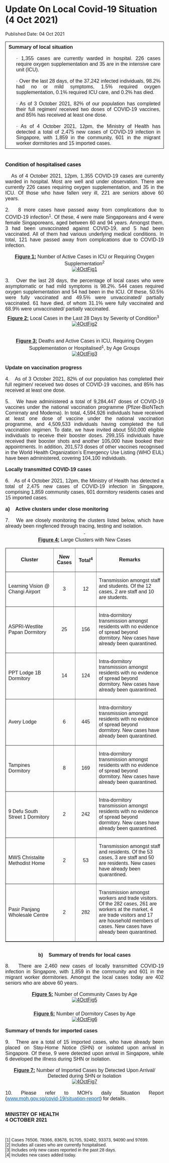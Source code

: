 <html>
    <meta http-equiv="Content-Type" content="text/html; charset=utf-8"/>
    <meta charset="utf-8"/>
    <title>Update On Local Covid-19 Situation (4 Oct 2021)</title>
    <body><h1>Update On Local Covid-19 Situation (4 Oct 2021)</h1>
    <p>Published Date: 04 Oct 2021</p> <table border="1" cellspacing="0" cellpadding="0" style="border: none;"><tbody><tr><td width="600" valign="top" style="width: 450.3pt; padding: 5.75pt 7.2pt; border-style: solid; border-width: 1pt; text-align: left;"><p style="margin: 0cm; font-size: 10pt; font-family: Arial, sans-serif; text-align: justify;"><span style="font-family: Arial; font-size: 16px;"><strong>Summary of local situation</strong></span></p><p style="margin: 0cm; font-size: 10pt; font-family: Arial, sans-serif; text-align: justify;"><span style="font-size: 16px;"><span style="font-family: Arial;">&nbsp;</span></span></p><p style="margin: 0cm 0cm 0cm 18pt; font-size: 10pt; font-family: Arial, sans-serif; text-align: justify;"><span style="font-size: 16px;"><span style="font-family: Arial;">·<span style="font-stretch: normal;"> </span>1,355 cases are currently warded in hospital. 226 cases require oxygen supplementation and 35 are in the intensive care unit (ICU).</span></span></p><p style="margin: 0cm 0cm 0cm 36pt; font-size: 11pt; font-family: Calibri, sans-serif;"><span style="font-size: 16px;"><span style="font-family: Arial;">&nbsp;</span></span></p><p style="margin: 0cm 0cm 0cm 18pt; font-size: 10pt; font-family: Arial, sans-serif; text-align: justify;"><span style="font-size: 16px;"><span style="font-family: Arial;">·<span style="font-stretch: normal;"> </span>Over the last 28 days, of the 37,242 infected individuals, 98.2% had no or mild symptoms, 1.5% required oxygen supplementation, 0.1% required ICU care, and 0.2% has died.</span></span></p><p style="margin: 0cm 0cm 0cm 36pt; font-size: 11pt; font-family: Calibri, sans-serif;"><span style="font-size: 16px;"><span style="font-family: Arial;">&nbsp;</span></span></p><p style="margin: 0cm 0cm 0cm 18pt; font-size: 11pt; font-family: Calibri, sans-serif; text-align: justify;"><span style="font-size: 16px;"><span style="font-family: Arial;">·<span style="font-stretch: normal;"> </span>As of 3 October 2021, 82% of our population has completed their full regimen/ received two doses of COVID-19 vaccines, and 85% has received at least one dose.</span></span></p><p style="margin: 0cm; font-size: 10pt; font-family: Arial, sans-serif; text-align: justify;"><span style="font-size: 16px;"><span style="font-family: Arial;">&nbsp;</span></span></p><p style="margin: 0cm 0cm 0cm 18pt; font-size: 10pt; font-family: Arial, sans-serif; text-align: justify;"><span style="font-size: 16px;"><span style="font-family: Arial;">·<span style="font-stretch: normal;"> </span>As of 4 October 2021, 12pm, the Ministry of Health has detected a total of 2,475 new cases of COVID-19 infection in Singapore, with 1,859 in the community, 601 in the migrant worker dormitories and 15 imported cases.</span></span></p></td></tr></tbody></table><h2 style="color: rgb(46, 116, 181); margin: 0cm; font-size: 13pt; font-family: &quot;Calibri Light&quot;, sans-serif; font-weight: normal; text-align: justify;"><span style="font-size: 16px;"><span style="font-family: Arial;"><strong><span style="color: windowtext;">&nbsp;</span></strong></span></span></h2><h2 style="color: rgb(46, 116, 181); margin: 6pt 0cm 0cm; font-size: 13pt; font-family: &quot;Calibri Light&quot;, sans-serif; font-weight: normal; text-align: justify;"><span style="font-size: 16px;"><span style="font-family: Arial;"><strong><span style="color: windowtext;">Condition of hospitalised cases</span></strong></span></span></h2><p style="margin: 0cm; font-size: 11pt; font-family: Calibri, sans-serif;"><span style="font-size: 16px;"><span style="font-family: Arial;">&nbsp;</span></span></p><p style="margin: 0cm; font-size: 11pt; font-family: Calibri, sans-serif; text-align: justify;"><span style="font-size: 16px;"><span style="font-family: Arial;">&nbsp; &nbsp;As of 4 October 2021, 12pm, 1,355 COVID-19 cases are currently warded in hospital. Most are well and under observation. There are currently 226 cases requiring oxygen supplementation, and 35 in the ICU. Of those who have fallen very ill, 221 are seniors above 60 years.&nbsp;&nbsp;</span></span></p><p style="margin: 0cm; font-size: 11pt; font-family: Calibri, sans-serif; text-align: justify;"><span style="font-size: 16px;"><span style="font-family: Arial;">&nbsp;</span></span></p><p style="margin: 0cm; font-size: 11pt; font-family: Calibri, sans-serif; text-align: justify;"><span style="font-size: 16px;"><span style="font-family: Arial;">2.&nbsp; &nbsp;8 more cases have passed away from complications due to COVID-19 infection<sup>1</sup>.&nbsp;Of these, 4 were male Singaporeans and 4 were female Singaporeans, aged between 60 and 94 years. Amongst them, 3 had been unvaccinated against COVID-19, and 5 had been vaccinated. All of them had various underlying medical conditions. In total, 121 have passed away from complications due to COVID-19 infection.</span></span></p><p style="margin: 0cm; font-size: 11pt; font-family: Calibri, sans-serif; text-align: justify;"><span style="font-size: 16px;"><span style="font-family: Arial;">&nbsp;</span></span></p><p align="center" style="margin: 0cm; font-size: 11pt; font-family: Calibri, sans-serif; text-align: center;"><span style="font-size: 16px;"><span style="font-family: Arial;"><strong><u>Figure 1:</u></strong> Number of Active Cases in ICU or Requiring Oxygen Supplementation<sup>2</sup><br><a href="/images/librariesprovider5/covid-19-chart-(pr)/4octfig1.png?sfvrsn=62cd2da0_0"><img src="/images/librariesprovider5/covid-19-chart-(pr)/4octfig1.png?sfvrsn=62cd2da0_0" data-displaymode="Original" alt="4OctFig1" title="4OctFig1" data-openoriginalimageonclick="true"></a></span></span></p><div><span style="font-family: Arial; font-size: 16px;"><br></span><p style="margin: 0cm; font-size: 11pt; font-family: Calibri, sans-serif; text-align: justify;"><span style="font-size: 16px;"><span style="font-family: Arial;">3.&nbsp; &nbsp;Over the last 28 days, the percentage of local cases who were asymptomatic or had mild symptoms is 98.2%. 544 cases required oxygen supplementation and 54 had been in the ICU. Of these, 50.5% were fully vaccinated and 49.5% were unvaccinated/ partially vaccinated. 61 have died, of whom 31.1% were fully vaccinated and 68.9% were unvaccinated/ partially vaccinated.</span></span></p><p align="center" style="margin: 6pt 0cm 0cm; font-size: 11pt; font-family: Calibri, sans-serif; text-align: center;"><span style="font-size: 16px;"><span style="font-family: Arial;"><strong><u>Figure 2:</u></strong> Local Cases in the Last 28 Days by Severity of Condition<sup>3&nbsp;</sup>&nbsp;</span></span></p><div style="text-align: center;"><span style="font-family: Arial; font-size: 16px;"><a href="/images/librariesprovider5/covid-19-chart-(pr)/4octfig2.png?sfvrsn=3ee6689b_0"><img src="/images/librariesprovider5/covid-19-chart-(pr)/4octfig2.png?sfvrsn=3ee6689b_0" data-displaymode="Original" alt="4OctFig2" title="4OctFig2" data-openoriginalimageonclick="true"></a><br><br><br></span><p align="center" style="margin: 0cm; font-size: 11pt; font-family: Calibri, sans-serif; text-align: center;"><span style="font-size: 16px;"><span style="font-family: Arial;"><strong><u>Figure 3:</u></strong> Deaths and Active Cases in ICU, Requiring Oxygen Supplementation or Hospitalised<sup>1</sup>, by Age Groups</span></span></p><span style="font-family: Arial; font-size: 16px;"><a href="/images/librariesprovider5/covid-19-chart-(pr)/4octfig3.png?sfvrsn=fbcaf520_0"><img src="/images/librariesprovider5/covid-19-chart-(pr)/4octfig3.png?sfvrsn=fbcaf520_0" data-displaymode="Original" alt="4OctFig3" title="4OctFig3" data-openoriginalimageonclick="true"></a><br><br></span><p style="margin: 6pt 0cm 0.0001pt; font-size: 11pt; font-family: Calibri, sans-serif; text-align: justify;"><span style="font-size: 16px;"><span style="font-family: Arial;"><strong>Update on vaccination progress</strong></span></span></p><p style="margin: 0cm; font-size: 11pt; font-family: Calibri, sans-serif;"><span style="font-size: 16px;"><span style="font-family: Arial;">&nbsp;</span></span></p><p style="margin: 0cm; font-size: 11pt; font-family: Calibri, sans-serif; text-align: justify;"><span style="font-size: 16px;"><span style="font-family: Arial;">4.&nbsp; &nbsp;As of 3 October 2021, 82% of our population has completed their full regimen/ received two doses of COVID-19 vaccines, and 85% has received at least one dose.</span></span></p><p style="margin: 0cm; font-size: 11pt; font-family: Calibri, sans-serif; text-align: justify;"><span style="font-size: 16px;"><span style="font-family: Arial;">&nbsp;</span></span></p><p style="margin: 0cm; font-size: 11pt; font-family: Calibri, sans-serif; text-align: justify;"><span style="font-size: 16px;"><span style="font-family: Arial;">5.&nbsp; &nbsp;We have administered a total of 9,284,447 doses of COVID-19 vaccines under the national vaccination programme (Pfizer-BioNTech Comirnaty and Moderna). In total, 4,594,926 individuals have received at least one dose of vaccine under the national vaccination programme, and 4,509,533 individuals having completed the full vaccination regimen. To date, we have invited about 550,000 eligible individuals to receive their booster doses. 299,155 individuals have received their booster shots and another 105,000 have booked their appointments. In addition, 201,573 doses of other vaccines recognised in the World Health Organization’s Emergency Use Listing (WHO EUL) have been administered, covering 104,100 individuals.</span></span></p><p style="margin: 0cm; font-size: 11pt; font-family: Calibri, sans-serif; text-align: justify;"><span style="font-size: 16px;"><span style="font-family: Arial;">&nbsp;</span></span></p><p style="margin: 0cm; font-size: 10pt; font-family: Arial, sans-serif; text-align: justify;"><span style="font-size: 16px;"><span style="font-family: Arial;"><strong>Locally transmitted COVID-19 cases</strong></span></span></p><p style="margin: 0cm; font-size: 10pt; font-family: Arial, sans-serif; text-align: justify;"><span style="font-size: 16px;"><span style="font-family: Arial;"><span class="bumpedfont15">&nbsp;</span></span></span></p><p style="margin: 0cm; font-size: 11pt; font-family: Calibri, sans-serif; text-align: justify;"><span style="font-size: 16px;"><span style="font-family: Arial;">6.&nbsp; &nbsp;As of 4 October 2021, 12pm, the Ministry of Health has detected a total of 2,475 new cases of COVID-19 infection in Singapore, comprising 1,859 community cases, 601 dormitory residents cases and 15 imported cases.</span></span></p><p style="margin: 0cm; font-size: 11pt; font-family: Calibri, sans-serif; text-align: justify;"><span style="font-size: 16px;"><span style="font-family: Arial;"><br></span></span><strong style="font-family: Arial; font-size: 16px;">a)<span style="font-weight: normal; font-stretch: normal;">&nbsp;&nbsp;&nbsp; </span></strong><strong style="font-family: Arial; font-size: 16px;">Active clusters under close monitoring</strong></p><p style="margin: 0cm; font-size: 11pt; font-family: Calibri, sans-serif;"><span style="font-size: 16px;"><span style="font-family: Arial;">&nbsp;</span></span></p><p style="margin: 0cm; font-size: 11pt; font-family: Calibri, sans-serif; text-align: justify;"><span style="font-size: 16px;"><span style="font-family: Arial;">7.&nbsp; &nbsp;We are closely monitoring the clusters listed below, which have already been ringfenced through tracing, testing and isolation.</span></span></p><p align="center" style="margin: 0cm; font-size: 11pt; font-family: Calibri, sans-serif; text-align: center;"><span style="font-size: 16px;"><span style="font-family: Arial;"><strong><u>&nbsp;</u></strong></span></span></p><p align="center" style="margin: 6pt 0cm; font-size: 11pt; font-family: Calibri, sans-serif; text-align: center;"><span style="font-size: 16px;"><span style="font-family: Arial;"><strong><u>Figure 4:</u></strong> Large Clusters with New Cases</span></span></p><table border="1" cellspacing="0" cellpadding="0" width="606"><thead><tr><td width="195"><p align="center"><span style="font-family: Arial; font-size: 16px;"><strong>Cluster</strong></span></p></td><td width="58"><p align="center"><span style="font-family: Arial; font-size: 16px;"><strong>New Cases</strong></span></p></td><td width="55"><p align="center"><span style="font-family: Arial; font-size: 16px;"><strong>Total<sup>4</sup></strong></span></p></td><td width="299"><p align="center"><span style="font-family: Arial; font-size: 16px;"><strong>Remarks</strong></span></p></td></tr></thead><tbody><tr><td width="195"><p><span style="font-family: Arial; font-size: 16px;">Learning Vision @ Changi Airport</span></p></td><td width="58"><p align="center"><span style="font-family: Arial; font-size: 16px;">3</span></p></td><td width="55"><p align="center"><span style="font-family: Arial; font-size: 16px;">12</span></p></td><td width="299"><p><span style="font-family: Arial; font-size: 16px;">Transmission amongst staff and students. Of the 12 cases, 2 are staff and 10 are students.</span></p></td></tr><tr><td width="195"><p><span style="font-family: Arial; font-size: 16px;">ASPRI-Westlite Papan Dormitory</span></p></td><td width="58"><p align="center"><span style="font-family: Arial; font-size: 16px;">25</span></p></td><td width="55"><p align="center"><span style="font-family: Arial; font-size: 16px;">156</span></p></td><td width="299"><p><span style="font-family: Arial; font-size: 16px;">Intra-dormitory transmission amongst residents with no evidence of spread beyond dormitory. New cases have already been quarantined.</span></p></td></tr><tr><td width="195"><p><span style="font-family: Arial; font-size: 16px;">PPT Lodge 1B Dormitory</span></p></td><td width="58"><p align="center"><span style="font-family: Arial; font-size: 16px;">14</span></p></td><td width="55"><p align="center"><span style="font-family: Arial; font-size: 16px;">124</span></p></td><td width="299"><p><span style="font-family: Arial; font-size: 16px;">Intra-dormitory transmission amongst residents with no evidence of spread beyond dormitory. New cases have already been quarantined.</span></p></td></tr><tr><td width="195"><p><span style="font-family: Arial; font-size: 16px;">Avery Lodge</span></p></td><td width="58"><p align="center"><span style="font-family: Arial; font-size: 16px;">6</span></p></td><td width="55"><p align="center"><span style="font-family: Arial; font-size: 16px;">445</span></p></td><td width="299" valign="top"><p><span style="font-family: Arial; font-size: 16px;">Intra-dormitory transmission amongst residents with no evidence of spread beyond dormitory. New cases have already been quarantined.</span></p></td></tr><tr><td width="195"><p><span style="font-family: Arial; font-size: 16px;">Tampines Dormitory</span></p></td><td width="58"><p align="center"><span style="font-family: Arial; font-size: 16px;">8</span></p></td><td width="55"><p align="center"><span style="font-family: Arial; font-size: 16px;">169</span></p></td><td width="299" valign="top"><p><span style="font-family: Arial; font-size: 16px;">Intra-dormitory transmission amongst residents with no evidence of spread beyond dormitory. New cases have already been quarantined.</span></p></td></tr><tr><td width="195"><p><span style="font-family: Arial; font-size: 16px;">9 Defu South Street 1 Dormitory</span></p></td><td width="58"><p align="center"><span style="font-family: Arial; font-size: 16px;">2</span></p></td><td width="55"><p align="center"><span style="font-family: Arial; font-size: 16px;">242</span></p></td><td width="299" valign="top"><p><span style="font-family: Arial; font-size: 16px;">Intra-dormitory transmission amongst residents with no evidence of spread beyond dormitory. New cases have already been quarantined.</span></p></td></tr><tr><td width="195"><p><span style="font-family: Arial; font-size: 16px;">MWS Christalite Methodist Home</span></p></td><td width="58"><p align="center"><span style="font-family: Arial; font-size: 16px;">2</span></p></td><td width="55"><p align="center"><span style="font-family: Arial; font-size: 16px;">53</span></p></td><td width="299" valign="top"><p><span style="font-family: Arial; font-size: 16px;">Transmission amongst staff and residents. Of the 53 cases, 3 are staff and 50 are residents. New cases have already been quarantined.</span></p></td></tr><tr><td width="195"><p><span style="font-family: Arial; font-size: 16px;">Pasir Panjang Wholesale Centre</span></p></td><td width="58"><p align="center"><span style="font-family: Arial; font-size: 16px;">2</span></p></td><td width="55"><p align="center"><span style="font-family: Arial; font-size: 16px;">282</span></p></td><td width="299" valign="top"><p><span style="font-family: Arial; font-size: 16px;">Transmission amongst workers and trade visitors. Of the 282 cases, 261 are workers at the market, 4 are trade visitors and 17 are household members of cases. New cases have already been quarantined.</span></p></td></tr></tbody></table><br><strong><span style="font-family: Arial; font-size: 16px;">b)&nbsp;&nbsp;&nbsp;&nbsp;</span></strong><strong><span style="font-family: Arial; font-size: 16px;">Summary of trends for local cases<br></span></strong><br><div style="text-align: center;"><p style="margin: 0cm; font-size: 11pt; font-family: Calibri, sans-serif; text-align: justify;"><span style="font-size: 16px;"><span style="font-family: Arial;">8.&nbsp; &nbsp;There are 2,460 new cases of locally transmitted COVID-19 infection in Singapore, with 1,859 in the community and 601 in the migrant worker dormitories. Amongst the local cases today are 402 seniors who are above 60 years.</span></span></p><p style="margin: 0cm; font-size: 11pt; font-family: Calibri, sans-serif;"><span style="font-size: 16px;"><span style="font-family: Arial;"><br></span></span></p><p align="center" style="margin: 0cm; font-size: 11pt; font-family: Calibri, sans-serif; text-align: center;"><span style="font-size: 16px;"><span style="font-family: Arial;"><strong><u>Figure 5:</u></strong> Number of Community Cases by Age</span></span></p><span style="font-family: Arial; font-size: 16px;"><a href="/images/librariesprovider5/covid-19-chart-(pr)/4octfig5.png?sfvrsn=d88e8448_0"><img src="/images/librariesprovider5/covid-19-chart-(pr)/4octfig5.png?sfvrsn=d88e8448_0" data-displaymode="Original" alt="4OctFig5" title="4OctFig5" data-openoriginalimageonclick="true"></a><br><br></span><p align="center" style="margin: 6pt 0cm 0.0001pt; font-size: 11pt; font-family: Calibri, sans-serif; text-align: center;"><span style="font-size: 16px;"><span style="font-family: Arial;"><strong><u>Figure 6:</u></strong> Number of Dormitory Cases by Age</span></span></p><span style="font-family: Arial; font-size: 16px;"><a href="/images/librariesprovider5/covid-19-chart-(pr)/4octfig6.png?sfvrsn=531679cc_0"><img src="/images/librariesprovider5/covid-19-chart-(pr)/4octfig6.png?sfvrsn=531679cc_0" data-displaymode="Original" alt="4OctFig6" title="4OctFig6" data-openoriginalimageonclick="true"></a><br><br></span><p style="margin: 0cm; font-size: 11pt; font-family: Calibri, sans-serif; text-align: justify;"><span style="font-size: 16px;"><span style="font-family: Arial;"><strong>Summary of trends for imported cases</strong></span></span></p><p style="margin: 0cm; font-size: 11pt; font-family: Calibri, sans-serif; text-align: justify;"><span style="font-size: 16px;"><span style="font-family: Arial;"><strong>&nbsp;</strong></span></span></p><p style="margin: 0cm; font-size: 11pt; font-family: Calibri, sans-serif; text-align: justify;"><span style="font-size: 16px;"><span style="font-family: Arial;">9.&nbsp; &nbsp;There are a total of 15 imported cases, who have already been placed on Stay-Home Notice (SHN) or isolated upon arrival in Singapore. Of these, 9 were detected upon arrival in Singapore, while 6 developed the illness during SHN or isolation.</span></span></p><p style="margin: 0cm; font-size: 11pt; font-family: Calibri, sans-serif; text-align: justify;"><span style="font-size: 16px;"><span style="font-family: Arial;">&nbsp;</span></span></p><p align="center" style="margin: 0cm; font-size: 11pt; font-family: Calibri, sans-serif; text-align: center;"><span style="font-size: 16px;"><span style="font-family: Arial;"><strong><u>Figure 7:</u></strong> Number of Imported Cases by Detected Upon Arrival/</span></span></p><p align="center" style="margin: 0cm; font-size: 11pt; font-family: Calibri, sans-serif; text-align: center;"><span style="font-size: 16px;"><span style="font-family: Arial;">Detected during SHN or Isolation</span></span></p><span style="font-family: Arial; font-size: 16px;"><a href="/images/librariesprovider5/covid-19-chart-(pr)/4octfig7.png?sfvrsn=a108899a_0"><img src="/images/librariesprovider5/covid-19-chart-(pr)/4octfig7.png?sfvrsn=a108899a_0" data-displaymode="Original" alt="4OctFig7" title="4OctFig7" data-openoriginalimageonclick="true"></a><br><br></span><p style="margin: 0cm; font-size: 11pt; font-family: Calibri, sans-serif; text-align: justify;"><span style="font-size: 16px;"><span style="font-family: Arial;">10.&nbsp;Please refer to MOH’s daily Situation Report (<a href="https://covidsitrep.moh.gov.sg/" style="color: rgb(5, 99, 193);" title="" class="" target="">www.moh.gov.sg/covid-19/situation-report</a>) for details.</span></span></p><p style="margin: 0cm; font-size: 11pt; font-family: Calibri, sans-serif; text-align: justify;"><span style="font-size: 16px;"><span style="font-family: Arial;"><br></span></span></p><div></div><p style="text-align: left;"><span style="font-family: Arial; font-size: 16px;"><strong>MINISTRY OF HEALTH<br></strong><strong>4 OCTOBER 2021</strong></span></p><p style="margin: 0cm; font-size: 11pt; font-family: Calibri, sans-serif; text-align: justify;"><span style="font-size: 16px;"><span style="font-family: Arial;"><div style="text-align: left;"></div></span></span></p></div><div id="ftn1"><p><div id="ftn1"><div><span style="font-family: Arial; font-size: 16px;"><br></span></div></div></p><p style="text-align: left;"><span style="font-family: Arial; font-size: 14px;">[1] Cases 76506, 78366,&nbsp;83678,&nbsp;91705, 92482, 93373, 94090 and 97699.<br>[2] Includes all cases who are currently hospitalised.<br>[3] Includes only new cases reported in the past 28 days.<br>[4]&nbsp;</span><span style="font-family: Arial; font-size: 14px;">Includes new cases added today.</span></p><p style="text-align: left;">&nbsp;</p><div id="ftn1" style="text-align: left;"><div id="ftn1"></div></div><p style="text-align: left;"><span style="font-family: Arial; font-size: 16px;"><br></span></p><p><span style="font-family: Arial; font-size: 16px;">&nbsp;</span></p></div></div></div></body>
</html>